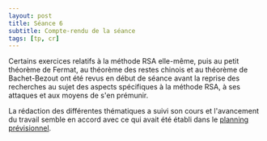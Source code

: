 ```yaml
---
layout: post
title: Séance 6
subtitle: Compte-rendu de la séance
tags: [tp, cr]
---
```


Certains exercices relatifs à la méthode RSA elle-même, puis au petit théorème de Fermat, au théorème des restes chinois et au théorème de Bachet-Bezout ont été revus en début de séance avant la reprise des recherches au sujet des aspects spécifiques à la méthode RSA, à ses attaques et aux moyens de s'en prémunir.

La rédaction des différentes thématiques a suivi son cours et l'avancement du travail semble en accord avec ce qui avait été établi dans le [planning prévisionnel](/14-11-2018-planning).
